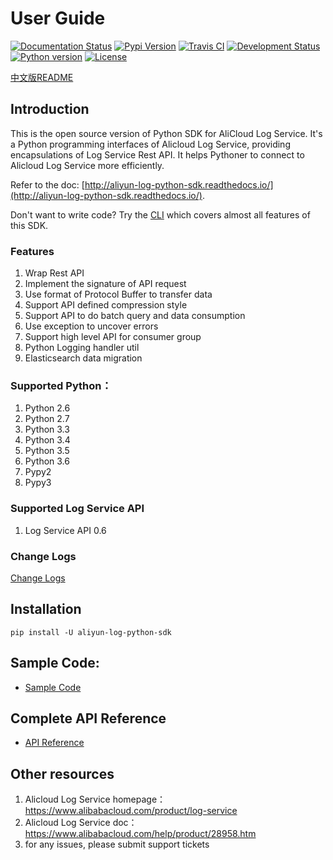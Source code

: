 # User Guide

[![Documentation Status](https://readthedocs.org/projects/aliyun-log-python-sdk/badge/?version=latest)](http://aliyun-log-python-sdk.readthedocs.io/?badge=latest)
[![Pypi Version](https://badge.fury.io/py/aliyun-log-python-sdk.svg)](https://badge.fury.io/py/aliyun-log-python-sdk)
[![Travis CI](https://travis-ci.org/aliyun/aliyun-log-python-sdk.svg?branch=master)](https://travis-ci.org/aliyun/aliyun-log-python-sdk)
[![Development Status](https://img.shields.io/pypi/status/aliyun-log-python-sdk.svg)](https://pypi.python.org/pypi/aliyun-log-python-sdk/)
[![Python version](https://img.shields.io/pypi/pyversions/aliyun-log-python-sdk.svg)](https://pypi.python.org/pypi/aliyun-log-python-sdk/)
[![License](https://img.shields.io/badge/license-MIT-blue.svg)](https://github.com/aliyun/aliyun-log-python-sdk/blob/master/LICENSE)

[中文版README](https://github.com/aliyun/aliyun-log-python-sdk/blob/master/README_CN.md)

## Introduction

This is the open source version of Python SDK for AliCloud Log Service. It's a Python programming interfaces of Alicloud
Log Service, providing encapsulations of Log Service Rest API. It helps Pythoner to connect to Alicloud Log Service more
efficiently.

Refer to the doc: [http://aliyun-log-python-sdk.readthedocs.io/](http://aliyun-log-python-sdk.readthedocs.io/).

Don't want to write code? Try the [CLI](http://aliyun-log-cli.readthedocs.io/en/latest/) which covers almost all features of this SDK.

### Features
1. Wrap Rest API
2. Implement the signature of API request
3. Use format of Protocol Buffer to transfer data
4. Support API defined compression style
5. Support API to do batch query and data consumption
6. Use exception to uncover errors
7. Support high level API for consumer group
8. Python Logging handler util
9. Elasticsearch data migration

### Supported Python：

1. Python 2.6
2. Python 2.7
3. Python 3.3
4. Python 3.4
5. Python 3.5
6. Python 3.6
7. Pypy2
8. Pypy3

### Supported Log Service API
1. Log Service API 0.6

### Change Logs

[Change Logs](https://github.com/aliyun/aliyun-log-python-sdk/releases)


## Installation
```shell
pip install -U aliyun-log-python-sdk
```

## Sample Code:
- [Sample Code](https://github.com/aliyun/aliyun-log-python-sdk/tree/master/tests)


## Complete API Reference
- [API Reference](http://aliyun-log-python-sdk.readthedocs.io/api.html)

## Other resources

1. Alicloud Log Service homepage：https://www.alibabacloud.com/product/log-service
2. Alicloud Log Service doc：https://www.alibabacloud.com/help/product/28958.htm
3. for any issues, please submit support tickets
